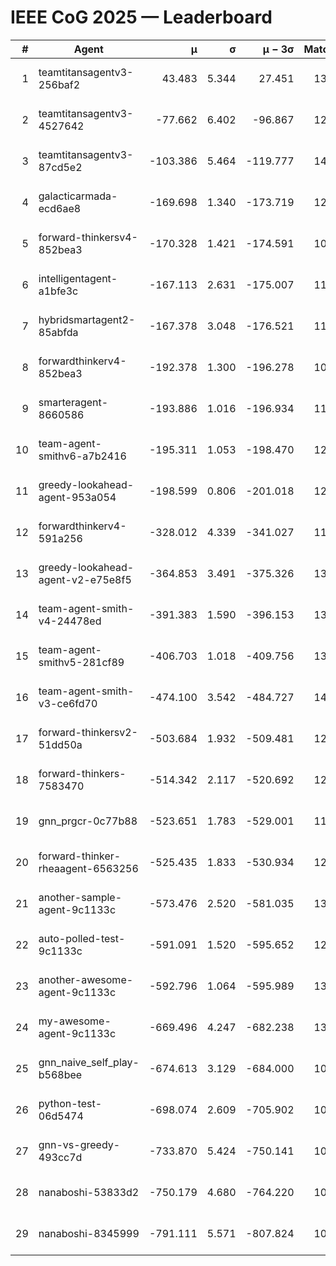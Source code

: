 # IEEE CoG 2025 — Leaderboard

| # | Agent | μ | σ | μ − 3σ | Matches | Updated |
|---:|---|---:|---:|---:|---:|---|
| 1 | teamtitansagentv3-256baf2 | 43.483 | 5.344 | 27.451 | 13380 | 2025-08-21 23:21 |
| 2 | teamtitansagentv3-4527642 | -77.662 | 6.402 | -96.867 | 12874 | 2025-08-21 23:21 |
| 3 | teamtitansagentv3-87cd5e2 | -103.386 | 5.464 | -119.777 | 14046 | 2025-08-21 23:21 |
| 4 | galacticarmada-ecd6ae8 | -169.698 | 1.340 | -173.719 | 12560 | 2025-08-21 23:21 |
| 5 | forward-thinkersv4-852bea3 | -170.328 | 1.421 | -174.591 | 10667 | 2025-08-21 23:21 |
| 6 | intelligentagent-a1bfe3c | -167.113 | 2.631 | -175.007 | 11194 | 2025-08-21 23:21 |
| 7 | hybridsmartagent2-85abfda | -167.378 | 3.048 | -176.521 | 11655 | 2025-08-21 23:21 |
| 8 | forwardthinkerv4-852bea3 | -192.378 | 1.300 | -196.278 | 10562 | 2025-08-21 23:21 |
| 9 | smarteragent-8660586 | -193.886 | 1.016 | -196.934 | 11421 | 2025-08-21 23:21 |
| 10 | team-agent-smithv6-a7b2416 | -195.311 | 1.053 | -198.470 | 12820 | 2025-08-21 23:21 |
| 11 | greedy-lookahead-agent-953a054 | -198.599 | 0.806 | -201.018 | 12788 | 2025-08-21 23:21 |
| 12 | forwardthinkerv4-591a256 | -328.012 | 4.339 | -341.027 | 11079 | 2025-08-21 23:21 |
| 13 | greedy-lookahead-agent-v2-e75e8f5 | -364.853 | 3.491 | -375.326 | 13028 | 2025-08-21 23:21 |
| 14 | team-agent-smith-v4-24478ed | -391.383 | 1.590 | -396.153 | 13662 | 2025-08-21 23:21 |
| 15 | team-agent-smithv5-281cf89 | -406.703 | 1.018 | -409.756 | 13520 | 2025-08-21 23:21 |
| 16 | team-agent-smith-v3-ce6fd70 | -474.100 | 3.542 | -484.727 | 14402 | 2025-08-21 23:21 |
| 17 | forward-thinkersv2-51dd50a | -503.684 | 1.932 | -509.481 | 12982 | 2025-08-21 23:21 |
| 18 | forward-thinkers-7583470 | -514.342 | 2.117 | -520.692 | 12280 | 2025-08-21 23:21 |
| 19 | gnn_prgcr-0c77b88 | -523.651 | 1.783 | -529.001 | 11870 | 2025-08-21 23:21 |
| 20 | forward-thinker-rheaagent-6563256 | -525.435 | 1.833 | -530.934 | 12722 | 2025-08-21 23:21 |
| 21 | another-sample-agent-9c1133c | -573.476 | 2.520 | -581.035 | 13200 | 2025-08-21 23:21 |
| 22 | auto-polled-test-9c1133c | -591.091 | 1.520 | -595.652 | 12860 | 2025-08-21 23:21 |
| 23 | another-awesome-agent-9c1133c | -592.796 | 1.064 | -595.989 | 13840 | 2025-08-21 23:21 |
| 24 | my-awesome-agent-9c1133c | -669.496 | 4.247 | -682.238 | 13440 | 2025-08-21 23:21 |
| 25 | gnn_naive_self_play-b568bee | -674.613 | 3.129 | -684.000 | 10600 | 2025-08-21 23:21 |
| 26 | python-test-06d5474 | -698.074 | 2.609 | -705.902 | 10940 | 2025-08-21 23:21 |
| 27 | gnn-vs-greedy-493cc7d | -733.870 | 5.424 | -750.141 | 10800 | 2025-08-21 23:21 |
| 28 | nanaboshi-53833d2 | -750.179 | 4.680 | -764.220 | 10240 | 2025-08-21 23:21 |
| 29 | nanaboshi-8345999 | -791.111 | 5.571 | -807.824 | 10870 | 2025-08-21 23:21 |
